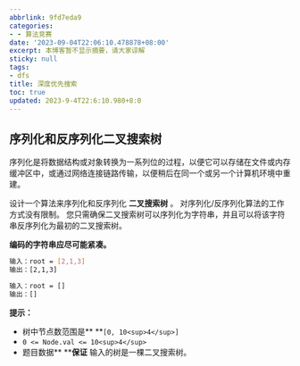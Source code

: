 ```yaml
---
abbrlink: 9fd7eda9
categories:
- - 算法竞赛
date: '2023-09-04T22:06:10.478878+08:00'
excerpt: 本博客暂不显示摘要，请大家谅解
sticky: null
tags:
- dfs
title: 深度优先搜索
toc: true
updated: 2023-9-4T22:6:10.980+8:0
---
```

## 序列化和反序列化二叉搜索树

序列化是将数据结构或对象转换为一系列位的过程，以便它可以存储在文件或内存缓冲区中，或通过网络连接链路传输，以便稍后在同一个或另一个计算机环境中重建。

设计一个算法来序列化和反序列化 **二叉搜索树** 。 对序列化/反序列化算法的工作方式没有限制。 您只需确保二叉搜索树可以序列化为字符串，并且可以将该字符串反序列化为最初的二叉搜索树。

**编码的字符串应尽可能紧凑。**

```bash
输入：root = [2,1,3]
输出：[2,1,3]
```

```bash
输入：root = []
输出：[]

```

**提示：**

* 树中节点数范围是** **`[0, 10<sup>4</sup>]`
* `0 <= Node.val <= 10<sup>4</sup>`
* 题目数据** ****保证** 输入的树是一棵二叉搜索树。
